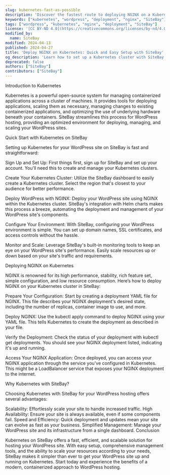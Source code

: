 ```yaml
---
slug: kubernetes-fast-as-possible
description: 'Discover the fastest route to deploying NGINX on a Kubernetes cluster with SiteBay, designed for quick setup and easy management.'
keywords: ["kubernetes", "wordpress", "deployment", "nginx", "SiteBay"]
tags: ["wordpress", "kubernetes", "nginx", "deployment", "SiteBay"]
license: '[CC BY-ND 4.0](https://creativecommons.org/licenses/by-nd/4.0)'
modified_by:
  name: SiteBay
modified: 2024-04-13
published: 2024-04-27
title: 'Deploy NGINX on Kubernetes: Quick and Easy Setup with SiteBay'
og_description: 'Learn how to set up a Kubernetes cluster with SiteBay and deploy NGINX quickly, ensuring your WordPress site is scalable, secure, and ready to handle traffic efficiently.'
deprecated: false
authors: ["SiteBay"]
contributors: ["SiteBay"]
---
```


Introduction to Kubernetes

Kubernetes is a powerful open-source system for managing containerized applications across a cluster of machines. It provides tools for deploying applications, scaling them as necessary, managing changes to existing containerized applications, and optimizing the use of underlying hardware beneath your containers. SiteBay streamlines this process for WordPress hosting, providing an optimized environment for deploying, managing, and scaling your WordPress sites.

Quick Start with Kubernetes on SiteBay

Setting up Kubernetes for your WordPress site on SiteBay is fast and straightforward:

Sign Up and Set Up: First things first, sign up for SiteBay and set up your account. You'll need this to create and manage your Kubernetes clusters.

Create Your Kubernetes Cluster: Utilize the SiteBay dashboard to easily create a Kubernetes cluster. Select the region that's closest to your audience for better performance.

Deploy WordPress with NGINX: Deploy your WordPress site using NGINX within the Kubernetes cluster. SiteBay's integration with Helm charts makes this process a breeze, automating the deployment and management of your WordPress site's components.

Configure Your Environment: With SiteBay, configuring your WordPress environment is simple. You can set up domain names, SSL certificates, and access controls without the hassle.

Monitor and Scale: Leverage SiteBay's built-in monitoring tools to keep an eye on your WordPress site's performance. Easily scale resources up or down based on your site's traffic and requirements.

Deploying NGINX on Kubernetes

NGINX is renowned for its high performance, stability, rich feature set, simple configuration, and low resource consumption. Here’s how to deploy NGINX on your Kubernetes cluster in SiteBay:

Prepare Your Configuration: Start by creating a deployment YAML file for NGINX. This file describes your NGINX deployment's desired state, including the number of replicas, container image to use, and more.

Deploy NGINX: Use the kubectl apply command to deploy NGINX using your YAML file. This tells Kubernetes to create the deployment as described in your file.

Verify the Deployment: Check the status of your deployment with kubectl get deployments. You should see your NGINX deployment listed, indicating it's up and running.

Access Your NGINX Application: Once deployed, you can access your NGINX application through the service you've configured in Kubernetes. This might be a LoadBalancer service that exposes your NGINX deployment to the internet.

Why Kubernetes with SiteBay?

Choosing Kubernetes with SiteBay for your WordPress hosting offers several advantages:

Scalability: Effortlessly scale your site to handle increased traffic.
High Availability: Ensure your site is always available, even if some components fail.
Speed and Efficiency: Quick deployment and updates mean your site can evolve as fast as your business.
Simplified Management: Manage your WordPress site and its infrastructure from a single dashboard.
Conclusion

Kubernetes on SiteBay offers a fast, efficient, and scalable solution for hosting your WordPress site. With easy setup, comprehensive management tools, and the ability to scale your resources according to your needs, SiteBay makes it simpler than ever to get your WordPress site up and running on Kubernetes. Start today and experience the benefits of a modern, containerized approach to WordPress hosting.